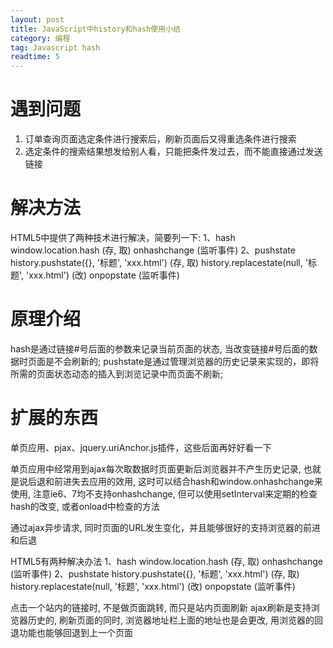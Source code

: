 ```yaml
---
layout: post
title: JavaScript中history和hash使用小结
category: 编程
tag: Javascript hash
readtime: 5
---
```


# 遇到问题
1. 订单查询页面选定条件进行搜索后，刷新页面后又得重选条件进行搜索
2. 选定条件的搜索结果想发给别人看，只能把条件发过去，而不能直接通过发送链接

# 解决方法
HTML5中提供了两种技术进行解决，简要列一下:
1、hash
   window.location.hash (存, 取)
   onhashchange (监听事件)
2、pushstate
   history.pushstate({}, '标题', 'xxx.html') (存, 取)
   history.replacestate(null, '标题', 'xxx.html') (改)
   onpopstate (监听事件)

# 原理介绍
hash是通过链接#号后面的参数来记录当前页面的状态, 当改变链接#号后面的数据时页面是不会刷新的;
pushstate是通过管理浏览器的历史记录来实现的，即将所需的页面状态动态的插入到浏览记录中而页面不刷新;

# 扩展的东西
单页应用、pjax、jquery.uriAnchor.js插件，这些后面再好好看一下

单页应用中经常用到ajax每次取数据时页面更新后浏览器并不产生历史记录, 也就是说后退和前进失去应用的效用, 这时可以结合hash和window.onhashchange来使用, 
注意ie6、7均不支持onhashchange, 但可以使用setInterval来定期的检查hash的改变, 或者onload中检查的方法

通过ajax异步请求, 同时页面的URL发生变化，并且能够很好的支持浏览器的前进和后退

HTML5有两种解决办法
1、hash
   window.location.hash (存, 取)
   onhashchange (监听事件)
2、pushstate
   history.pushstate({}, '标题', 'xxx.html') (存, 取)
   history.replacestate(null, '标题', 'xxx.html') (改)
   onpopstate (监听事件)

点击一个站内的链接时, 不是做页面跳转, 而只是站内页面刷新
ajax刷新是支持浏览器历史的, 刷新页面的同时, 浏览器地址栏上面的地址也是会更改, 用浏览器的回退功能也能够回退到上一个页面
